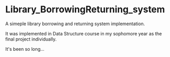 # Library_BorrowingReturning_system
A simeple library borrowing and returning system implementation.

It was implemented in Data Structure course in my sophomore year as the final project individually.

It's been so long...
